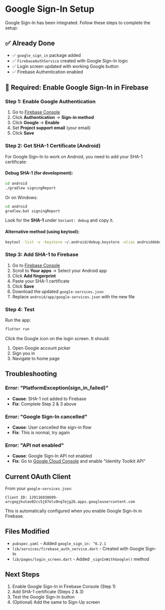 # Google Sign-In Setup

Google Sign-In has been integrated. Follow these steps to complete the setup:

## ✅ Already Done
- ✅ `google_sign_in` package added
- ✅ `FirebaseAuthService` created with Google Sign-In logic
- ✅ Login screen updated with working Google button
- ✅ Firebase Authentication enabled

## 🔴 Required: Enable Google Sign-In in Firebase

### Step 1: Enable Google Authentication
1. Go to [Firebase Console](https://console.firebase.google.com/project/i-spoon-auth/authentication/providers)
2. Click **Authentication** → **Sign-in method**
3. Click **Google** → **Enable**
4. Set **Project support email** (your email)
5. Click **Save**

### Step 2: Get SHA-1 Certificate (Android)

For Google Sign-In to work on Android, you need to add your SHA-1 certificate:

#### Debug SHA-1 (for development):
```bash
cd android
./gradlew signingReport
```

Or on Windows:
```bash
cd android
gradlew.bat signingReport
```

Look for the **SHA-1** under `Variant: debug` and copy it.

#### Alternative method (using keytool):
```bash
keytool -list -v -keystore ~/.android/debug.keystore -alias androiddebugkey -storepass android -keypass android
```

### Step 3: Add SHA-1 to Firebase

1. Go to [Firebase Console](https://console.firebase.google.com/project/i-spoon-auth/settings/general)
2. Scroll to **Your apps** → Select your Android app
3. Click **Add fingerprint**
4. Paste your SHA-1 certificate
5. Click **Save**
6. Download the updated `google-services.json`
7. Replace `android/app/google-services.json` with the new file

### Step 4: Test

Run the app:
```bash
flutter run
```

Click the Google icon on the login screen. It should:
1. Open Google account picker
2. Sign you in
3. Navigate to home page

## Troubleshooting

### Error: "PlatformException(sign_in_failed)"
- **Cause**: SHA-1 not added to Firebase
- **Fix**: Complete Step 2 & 3 above

### Error: "Google Sign-In cancelled"
- **Cause**: User cancelled the sign-in flow
- **Fix**: This is normal, try again

### Error: "API not enabled"
- **Cause**: Google Sign-In API not enabled
- **Fix**: Go to [Google Cloud Console](https://console.cloud.google.com/apis/library/identitytoolkit.googleapis.com?project=i-spoon-auth) and enable "Identity Toolkit API"

## Current OAuth Client

From your `google-services.json`:
```
Client ID: 129116938699-arcgegjkutao02cc5j87elu9nq7ejg2b.apps.googleusercontent.com
```

This is automatically configured when you enable Google Sign-In in Firebase.

## Files Modified

- `pubspec.yaml` - Added `google_sign_in: ^6.2.1`
- `lib/services/firebase_auth_service.dart` - Created with Google Sign-In
- `lib/pages/login_screen.dart` - Added `_signInWithGoogle()` method

## Next Steps

1. Enable Google Sign-In in Firebase Console (Step 1)
2. Add SHA-1 certificate (Steps 2 & 3)
3. Test the Google Sign-In button
4. (Optional) Add the same to Sign-Up screen

